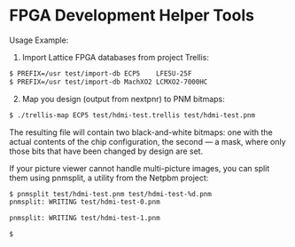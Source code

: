 # FPGA Development Helper Tools

Usage Example:

1. Import Lattice FPGA databases from project Trellis:
```bash
$ PREFIX=/usr test/import-db ECP5    LFE5U-25F
$ PREFIX=/usr test/import-db MachXO2 LCMXO2-7000HC
```
2. Map you design (output from nextpnr) to PNM bitmaps:
```bash
$ ./trellis-map ECP5 test/hdmi-test.trellis test/hdmi-test.pnm
```

The resulting file will contain two black-and-white bitmaps: one with the
actual contents of the chip configuration, the second — a mask, where only
those bits that have been changed by design are set.

If your picture viewer cannot handle multi-picture images, you can split
them using pnmsplit, a utility from the Netpbm project:
```bash
$ pnmsplit test/hdmi-test.pnm test/hdmi-test-%d.pnm
pnmsplit: WRITING test/hdmi-test-0.pnm

pnmsplit: WRITING test/hdmi-test-1.pnm

$
```
